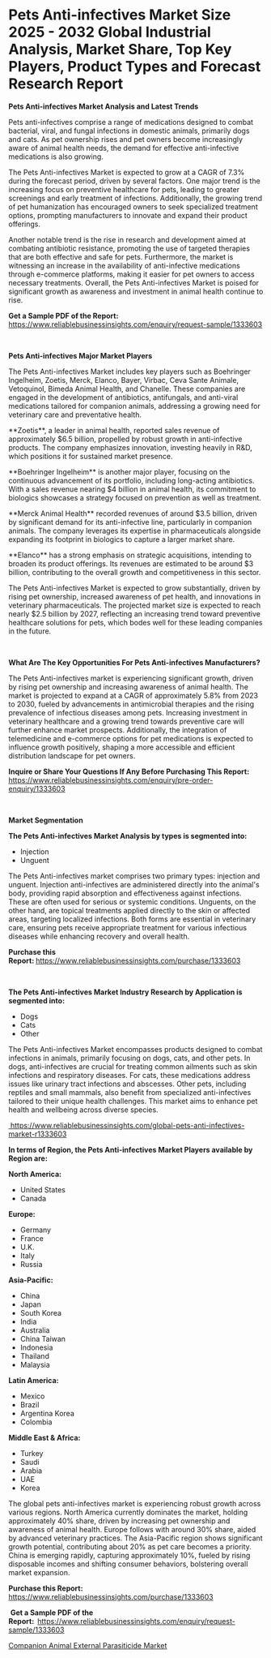 <p><h1>Pets Anti-infectives Market Size 2025 - 2032 Global Industrial Analysis, Market Share, Top Key Players, Product Types and Forecast Research Report</h1></p><p><strong>Pets Anti-infectives Market Analysis and Latest Trends</strong></p>
<p><p>Pets anti-infectives comprise a range of medications designed to combat bacterial, viral, and fungal infections in domestic animals, primarily dogs and cats. As pet ownership rises and pet owners become increasingly aware of animal health needs, the demand for effective anti-infective medications is also growing.</p><p>The Pets Anti-infectives Market is expected to grow at a CAGR of 7.3% during the forecast period, driven by several factors. One major trend is the increasing focus on preventive healthcare for pets, leading to greater screenings and early treatment of infections. Additionally, the growing trend of pet humanization has encouraged owners to seek specialized treatment options, prompting manufacturers to innovate and expand their product offerings.</p><p>Another notable trend is the rise in research and development aimed at combating antibiotic resistance, promoting the use of targeted therapies that are both effective and safe for pets. Furthermore, the market is witnessing an increase in the availability of anti-infective medications through e-commerce platforms, making it easier for pet owners to access necessary treatments. Overall, the Pets Anti-infectives Market is poised for significant growth as awareness and investment in animal health continue to rise.</p></p>
<p><strong>Get a Sample PDF of the Report:&nbsp;</strong> <a href="https://www.reliablebusinessinsights.com/enquiry/request-sample/1333603?utm_campaign=2662&utm_medium=2&utm_source=Github&utm_content=ia&utm_term=24032025&utm_id=pets-anti-infectives">https://www.reliablebusinessinsights.com/enquiry/request-sample/1333603</a></p>
<p>&nbsp;</p>
<p><strong>Pets Anti-infectives Major Market Players</strong></p>
<p><p>The Pets Anti-infectives Market includes key players such as Boehringer Ingelheim, Zoetis, Merck, Elanco, Bayer, Virbac, Ceva Sante Animale, Vetoquinol, Bimeda Animal Health, and Chanelle. These companies are engaged in the development of antibiotics, antifungals, and anti-viral medications tailored for companion animals, addressing a growing need for veterinary care and preventative health.</p><p>**Zoetis**, a leader in animal health, reported sales revenue of approximately $6.5 billion, propelled by robust growth in anti-infective products. The company emphasizes innovation, investing heavily in R&D, which positions it for sustained market presence.</p><p>**Boehringer Ingelheim** is another major player, focusing on the continuous advancement of its portfolio, including long-acting antibiotics. With a sales revenue nearing $4 billion in animal health, its commitment to biologics showcases a strategy focused on prevention as well as treatment.</p><p>**Merck Animal Health** recorded revenues of around $3.5 billion, driven by significant demand for its anti-infective line, particularly in companion animals. The company leverages its expertise in pharmaceuticals alongside expanding its footprint in biologics to capture a larger market share.</p><p>**Elanco** has a strong emphasis on strategic acquisitions, intending to broaden its product offerings. Its revenues are estimated to be around $3 billion, contributing to the overall growth and competitiveness in this sector.</p><p>The Pets Anti-infectives Market is expected to grow substantially, driven by rising pet ownership, increased awareness of pet health, and innovations in veterinary pharmaceuticals. The projected market size is expected to reach nearly $2.5 billion by 2027, reflecting an increasing trend toward preventive healthcare solutions for pets, which bodes well for these leading companies in the future.</p></p>
<p>&nbsp;</p>
<p><strong>What Are The Key Opportunities For Pets Anti-infectives Manufacturers?</strong></p>
<p><p>The Pets Anti-infectives market is experiencing significant growth, driven by rising pet ownership and increasing awareness of animal health. The market is projected to expand at a CAGR of approximately 5.8% from 2023 to 2030, fueled by advancements in antimicrobial therapies and the rising prevalence of infectious diseases among pets. Increasing investment in veterinary healthcare and a growing trend towards preventive care will further enhance market prospects. Additionally, the integration of telemedicine and e-commerce options for pet medications is expected to influence growth positively, shaping a more accessible and efficient distribution landscape for pet owners.</p></p>
<p><strong>Inquire or Share Your Questions If Any Before Purchasing This Report:</strong> <a href="https://www.reliablebusinessinsights.com/enquiry/pre-order-enquiry/1333603?utm_campaign=2662&utm_medium=2&utm_source=Github&utm_content=ia&utm_term=24032025&utm_id=pets-anti-infectives">https://www.reliablebusinessinsights.com/enquiry/pre-order-enquiry/1333603</a></p>
<p>&nbsp;</p>
<p><strong>Market Segmentation</strong></p>
<p><strong>The Pets Anti-infectives Market Analysis by types is segmented into:</strong></p>
<p><ul><li>Injection</li><li>Unguent</li></ul></p>
<p><p>The Pets Anti-infectives market comprises two primary types: injection and unguent. Injection anti-infectives are administered directly into the animal's body, providing rapid absorption and effectiveness against infections. These are often used for serious or systemic conditions. Unguents, on the other hand, are topical treatments applied directly to the skin or affected areas, targeting localized infections. Both forms are essential in veterinary care, ensuring pets receive appropriate treatment for various infectious diseases while enhancing recovery and overall health.</p></p>
<p><strong>Purchase this Report:&nbsp;</strong><a href="https://www.reliablebusinessinsights.com/purchase/1333603?utm_campaign=2662&utm_medium=2&utm_source=Github&utm_content=ia&utm_term=24032025&utm_id=pets-anti-infectives">https://www.reliablebusinessinsights.com/purchase/1333603</a></p>
<p>&nbsp;</p>
<p><strong>The Pets Anti-infectives Market Industry Research by Application is segmented into:</strong></p>
<p><ul><li>Dogs</li><li>Cats</li><li>Other</li></ul></p>
<p><p>The Pets Anti-infectives Market encompasses products designed to combat infections in animals, primarily focusing on dogs, cats, and other pets. In dogs, anti-infectives are crucial for treating common ailments such as skin infections and respiratory diseases. For cats, these medications address issues like urinary tract infections and abscesses. Other pets, including reptiles and small mammals, also benefit from specialized anti-infectives tailored to their unique health challenges. This market aims to enhance pet health and wellbeing across diverse species.</p></p>
<p><a href="https://www.reliablebusinessinsights.com/global-pets-anti-infectives-market-r1333603?utm_campaign=2662&utm_medium=2&utm_source=Github&utm_content=ia&utm_term=24032025&utm_id=pets-anti-infectives">&nbsp;https://www.reliablebusinessinsights.com/global-pets-anti-infectives-market-r1333603</a></p>
<p><strong>In terms of Region, the Pets Anti-infectives Market Players available by Region are:</strong></p>
<p>
    <p> <strong> North America: </strong>
        <ul>
            <li>United States</li>
            <li>Canada</li>
        </ul>
        </p> 
    <p> <strong> Europe: </strong>
        <ul>
            <li>Germany</li>
            <li>France</li>
            <li>U.K.</li>
            <li>Italy</li>
            <li>Russia</li>
        </ul>
        </p> 
    <p> <strong> Asia-Pacific: </strong>
        <ul>
            <li>China</li>
            <li>Japan</li>
            <li>South Korea</li>
            <li>India</li>
            <li>Australia</li>
            <li>China Taiwan</li>
            <li>Indonesia</li>
            <li>Thailand</li>
            <li>Malaysia</li>
        </ul>
        </p> 
    <p> <strong> Latin America: </strong>
        <ul>
            <li>Mexico</li>
            <li>Brazil</li>
            <li>Argentina Korea</li>
            <li>Colombia</li>
        </ul>
        </p> 
    <p> <strong> Middle East & Africa: </strong>
        <ul>
            <li>Turkey</li>
            <li>Saudi</li>
            <li>Arabia</li>
            <li>UAE</li>
            <li>Korea</li>
        </ul>
    </p>
    </p>
<p><p>The global pets anti-infectives market is experiencing robust growth across various regions. North America currently dominates the market, holding approximately 40% share, driven by increasing pet ownership and awareness of animal health. Europe follows with around 30% share, aided by advanced veterinary practices. The Asia-Pacific region shows significant growth potential, contributing about 20% as pet care becomes a priority. China is emerging rapidly, capturing approximately 10%, fueled by rising disposable incomes and shifting consumer behaviors, bolstering overall market expansion.</p></p>
<p><strong>Purchase this Report: </strong><a href="https://www.reliablebusinessinsights.com/purchase/1333603?utm_campaign=2662&utm_medium=2&utm_source=Github&utm_content=ia&utm_term=24032025&utm_id=pets-anti-infectives">https://www.reliablebusinessinsights.com/purchase/1333603</a></p>
<p>&nbsp;<strong>Get a Sample PDF of the Report:&nbsp;&nbsp;</strong><a href="https://www.reliablebusinessinsights.com/enquiry/request-sample/1333603?utm_campaign=2662&utm_medium=2&utm_source=Github&utm_content=ia&utm_term=24032025&utm_id=pets-anti-infectives">https://www.reliablebusinessinsights.com/enquiry/request-sample/1333603</a></p>
<p><strong></strong></p>
<p><p><a href="https://github.com/ziogaskangui96/Market-Research-Report-List-1/blob/main/companion-animal-external-parasiticide-market.md?utm_campaign=2662&utm_medium=2&utm_source=Github&utm_content=ia&utm_term=24032025&utm_id=pets-anti-infectives">Companion Animal External Parasiticide Market</a></p></p>